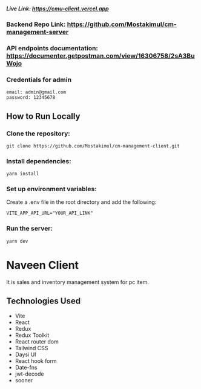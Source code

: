 ##### Live Link: https://cmu-client.vercel.app

### Backend Repo Link: https://github.com/Mostakimul/cm-management-server

### API endpoints documentation: https://documenter.getpostman.com/view/16306758/2sA3BuWojo

### Credentials for admin

```
email: admin@gmail.com
password: 12345678
```

## How to Run Locally

### Clone the repository:

```
git clone https://github.com/Mostakimul/cm-management-client.git
```

### Install dependencies:

```
yarn install
```

### Set up environment variables:

Create a .env file in the root directory and add the following:

```
VITE_APP_API_URL="YOUR_API_LINK"
```

### Run the server:

```
yarn dev
```

# Naveen Client

It is sales and inventory management system for pc item.

## Technologies Used

- Vite
- React
- Redux
- Redux Toolkit
- React router dom
- Tailwind CSS
- Daysi UI
- React hook form
- Date-fns
- jwt-decode
- sooner
